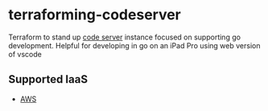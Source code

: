 # terraforming-codeserver
Terraform to stand up [code server](https://github.com/cdr/code-server) instance focused on supporting go development.  Helpful for developing in go on an iPad Pro using web version of vscode 

## Supported IaaS

- [AWS](/aws/README.md)
